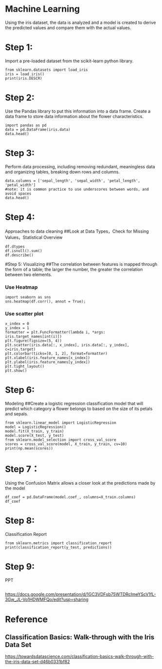 # Machine Learning
Using the iris dataset, the data is analyzed and a model is created to derive the predicted values and compare them with the actual values.

# Step 1:
Import a pre-loaded dataset from the scikit-learn python library.
```
from sklearn.datasets import load_iris
iris = load_iris()
print(iris.DESCR)
```
# Step 2:
Use the Pandas library to put this information into a data frame. Create a data frame to store data information about the flower characteristics.
```
import pandas as pd
data = pd.DataFrame(iris.data)
data.head()
```
# Step 3: 
Perform data processing, including removing redundant, meaningless data and organizing tables, breaking down rows and columns.
```
data.columns = ['sepal_length', 'sepal_width', 'petal_length', 'petal_width']
#note: it is common practice to use underscores between words, and avoid spaces
data.head() 
```

# Step 4: 
Approaches to data cleaning
##Look at Data Types，Check for Missing Values，Statistical Overview
```
df.dtypes
df.isnull().sum()
df.describe()
```

#Step 5:
Visualizing
##The correlation between features is mapped through the form of a table; the larger the number, the greater the correlation between two elements.
### Use Heatmap
```
import seaborn as sns
sns.heatmap(df.corr(), annot = True);
```
### Use scatter plot
```
x_index = 0
y_index = 1
formatter = plt.FuncFormatter(lambda i, *args: iris.target_names[int(i)])
plt.figure(figsize=(5, 4))
plt.scatter(iris.data[:, x_index], iris.data[:, y_index], c=iris.target)
plt.colorbar(ticks=[0, 1, 2], format=formatter)
plt.xlabel(iris.feature_names[x_index])
plt.ylabel(iris.feature_names[y_index])
plt.tight_layout()
plt.show()
```


# Step 6:
Modeling
##Create a logistic regression classification model that will predict which category a flower belongs to based on the size of its petals and sepals.
```
from sklearn.linear_model import LogisticRegression
model = LogisticRegression()
model.fit(X_train, y_train)
model.score(X_test, y_test)
from sklearn.model_selection import cross_val_score
scores = cross_val_score(model, X_train, y_train, cv=10)
print(np.mean(scores))
```


# Step 7：
Using the Confusion Matrix allows a closer look at the predictions made by the model
```
df_coef = pd.DataFrame(model.coef_, columns=X_train.columns)
df_coef
```
# Step 8:
Classification Report
```
from sklearn.metrics import classification_report
print(classification_report(y_test, predictions))
```

# Step 9:
PPT
##
https://docs.google.com/presentation/d/1GC3VDFsb75WTDRcImeYScV1fL-3Gw_JL-Vo1HDWMFQo/edit?usp=sharing

# Reference
## Classification Basics: Walk-through with the Iris Data Set
https://towardsdatascience.com/classification-basics-walk-through-with-the-iris-data-set-d46b0331bf82
